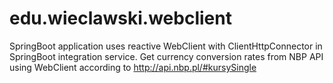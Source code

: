 # edu.wieclawski.webclient
SpringBoot application uses reactive WebClient with ClientHttpConnector in SpringBoot integration service.
Get currency conversion rates from NBP API using WebClient according to  http://api.nbp.pl/#kursySingle
